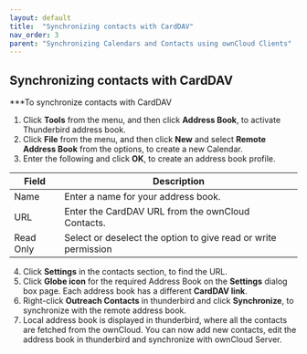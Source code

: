 ```yaml
---
layout: default
title:  "Synchronizing contacts with CardDAV"
nav_order: 3
parent: "Synchronizing Calendars and Contacts using ownCloud Clients"
---
```


## Synchronizing contacts with CardDAV

***To synchronize contacts with CardDAV 
1. Click **Tools** from the menu, and then click **Address Book**, to activate Thunderbird address book.
2. Click **File** from the menu, and then click **New** and select **Remote Address Book** from the options, to create a new Calendar.
3.	Enter the following and click **OK**, to create an address book profile.

|Field|Description|
|---	|---	|
|Name|Enter a name for your address book.|
|URL|Enter the CardDAV URL from the ownCloud Contacts.|
|Read Only|Select or deselect the option to give read or write permission|

4.	Click **Settings** in the contacts section, to find the URL.
5.	Click **Globe icon** for the required Address Book on the **Settings** dialog box page.
	Each address book has a different **CardDAV link**.
6.	Right-click **Outreach Contacts** in thunderbird and click **Synchronize**, to synchronize with the remote address book.
7.	Local address book is displayed in thunderbird, where all the contacts are fetched from the ownCloud.
	You can now add new contacts, edit the address book in thunderbird and synchronize with ownCloud Server.



